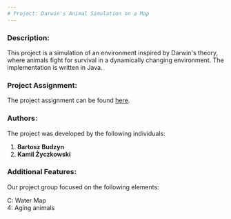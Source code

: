 ```yaml
---
# Project: Darwin's Animal Simulation on a Map
---
```


### Description:

This project is a simulation of an environment inspired by Darwin's theory, where animals fight for survival in a dynamically changing environment. The implementation is written in Java.

### Project Assignment:

The project assignment can be found [here](https://github.com/Soamid/obiektowe-lab/tree/master/proj).

### Authors:

The project was developed by the following individuals:

1. **Bartosz Budzyn**
2. **Kamil Życzkowski**

### Additional Features:

Our project group focused on the following elements:

C: Water Map\
4: Aging animals
